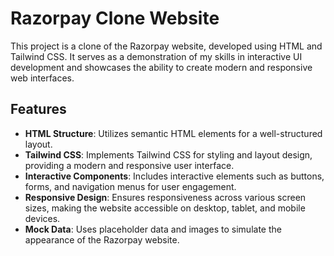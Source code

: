 # Razorpay Clone Website

This project is a clone of the Razorpay website, developed using HTML and Tailwind CSS. It serves as a demonstration of my skills in interactive UI development and showcases the ability to create modern and responsive web interfaces.

## Features

- **HTML Structure**: Utilizes semantic HTML elements for a well-structured layout.
- **Tailwind CSS**: Implements Tailwind CSS for styling and layout design, providing a modern and responsive user interface.
- **Interactive Components**: Includes interactive elements such as buttons, forms, and navigation menus for user engagement.
- **Responsive Design**: Ensures responsiveness across various screen sizes, making the website accessible on desktop, tablet, and mobile devices.
- **Mock Data**: Uses placeholder data and images to simulate the appearance of the Razorpay website.

